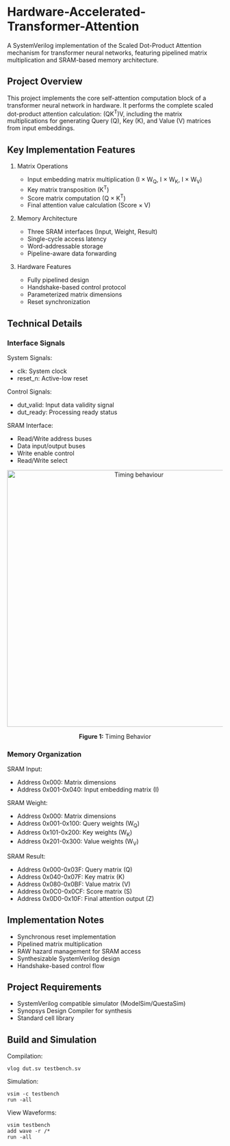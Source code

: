 # Hardware-Accelerated-Transformer-Attention
A SystemVerilog implementation of the Scaled Dot-Product Attention mechanism for transformer neural networks, featuring pipelined matrix multiplication and SRAM-based memory architecture.

## Project Overview
This project implements the core self-attention computation block of a transformer neural network in hardware. It performs the complete scaled dot-product attention calculation: (QK<sup>T</sup>)V, including the matrix multiplications for generating Query (Q), Key (K), and Value (V) matrices from input embeddings.

## Key Implementation Features
1. Matrix Operations
    * Input embedding matrix multiplication (I × W<sub>Q</sub>, I × W<sub>K</sub>, I × W<sub>V</sub>)
    * Key matrix transposition (K<sup>T</sup>)
    * Score matrix computation (Q × K<sup>T</sup>)
    * Final attention value calculation (Score × V)

2. Memory Architecture
    * Three SRAM interfaces (Input, Weight, Result)
    * Single-cycle access latency
    * Word-addressable storage
    * Pipeline-aware data forwarding

3. Hardware Features
    * Fully pipelined design
    * Handshake-based control protocol
    * Parameterized matrix dimensions
    * Reset synchronization

## Technical Details

### Interface Signals
System Signals:

* clk: System clock
* reset_n: Active-low reset

Control Signals:

* dut_valid: Input data validity signal
* dut_ready: Processing ready status

SRAM Interface:

* Read/Write address buses
* Data input/output buses
* Write enable control
* Read/Write select

<div align="center">
<img width="600" alt="Timing behaviour" src="https://github.com/user-attachments/assets/184ad84d-f4bf-40ac-ad30-6de5839240a8">
<p><strong>Figure 1:</strong> Timing Behavior</p>
</div>

### Memory Organization
SRAM Input:

* Address 0x000: Matrix dimensions
* Address 0x001-0x040: Input embedding matrix (I)

SRAM Weight:

* Address 0x000: Matrix dimensions
* Address 0x001-0x100: Query weights (W<sub>Q</sub>)
* Address 0x101-0x200: Key weights (W<sub>K</sub>)
* Address 0x201-0x300: Value weights (W<sub>V</sub>)

SRAM Result:

* Address 0x000-0x03F: Query matrix (Q)
* Address 0x040-0x07F: Key matrix (K)
* Address 0x080-0x0BF: Value matrix (V)
* Address 0x0C0-0x0CF: Score matrix (S)
* Address 0x0D0-0x10F: Final attention output (Z)

## Implementation Notes
* Synchronous reset implementation
* Pipelined matrix multiplication
* RAW hazard management for SRAM access
* Synthesizable SystemVerilog design
* Handshake-based control flow

## Project Requirements
* SystemVerilog compatible simulator (ModelSim/QuestaSim)
* Synopsys Design Compiler for synthesis
* Standard cell library

## Build and Simulation
Compilation:
```
vlog dut.sv testbench.sv
```

Simulation:
```
vsim -c testbench
run -all
```

View Waveforms:
```
vsim testbench
add wave -r /*
run -all
```
